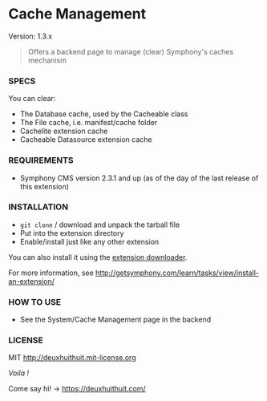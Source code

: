 # Cache Management #

Version: 1.3.x

> Offers a backend page to manage (clear) Symphony's caches mechanism

### SPECS ###

You can clear:

- The Database cache, used by the Cacheable class
- The File cache, i.e. manifest/cache folder
- Cachelite extension cache
- Cacheable Datasource extension cache


### REQUIREMENTS ###

- Symphony CMS version 2.3.1 and up (as of the day of the last release of this extension)

### INSTALLATION ###

- `git clone` / download and unpack the tarball file
- Put into the extension directory
- Enable/install just like any other extension

You can also install it using the [extension downloader](http://symphonyextensions.com/extensions/extension_downloader/).

For more information, see <http://getsymphony.com/learn/tasks/view/install-an-extension/>

### HOW TO USE ###

- See the System/Cache Management page in the backend

### LICENSE ###

MIT <http://deuxhuithuit.mit-license.org>

*Voila !*

Come say hi! -> <https://deuxhuithuit.com/>
